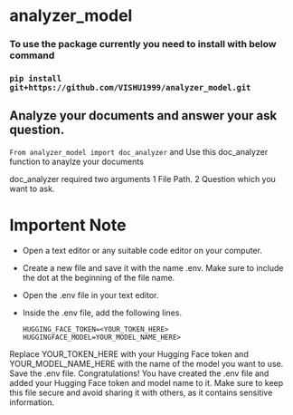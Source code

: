 # analyzer_model
### To use the package currently you need to install with below command 

### `pip install git+https://github.com/VISHU1999/analyzer_model.git`

## Analyze your documents and answer your ask question.
`From analyzer_model import doc_analyzer`
and Use this doc_analyzer function to anaylze your documents

doc_analyzer required two arguments 
1 File Path. 
2 Question which you want to ask.

# Importent Note 
- Open a text editor or any suitable code editor on your computer.
- Create a new file and save it with the name .env. Make sure to include the dot at the beginning of the file name.
- Open the .env file in your text editor.
- Inside the .env file, add the following lines.

    `HUGGING_FACE_TOKEN=<YOUR_TOKEN_HERE>`
    `HUGGINGFACE_MODEL=YOUR_MODEL_NAME_HERE>`

Replace YOUR_TOKEN_HERE with your Hugging Face token and YOUR_MODEL_NAME_HERE with the name of the model you want to use.
Save the .env file.
Congratulations! You have created the .env file and added your Hugging Face token and model name to it. Make sure to keep this file secure and avoid sharing it with others, as it contains sensitive information.
